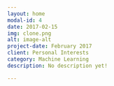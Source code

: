 ```yaml
---
layout: home
modal-id: 4
date: 2017-02-15
img: clone.png
alt: image-alt
project-date: February 2017
client: Personal Interests
category: Machine Learning
description: No description yet!

---
```

